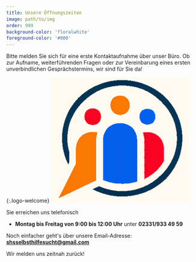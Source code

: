 ```yaml
---
title: Unsere Öffnungszeiten  
image: path/to/img
order: 999
background-color: 'floralwhite'
foreground-color: '#000'
---
```


Bitte melden Sie sich für eine erste Kontaktaufnahme über unser Büro. Ob zur Aufname, weiterführenden Fragen oder zur Vereinbarung eines ersten unverbindlichen Gesprächstermins, wir sind für Sie da!

{:.logo-welcome}
![SHS logo](assets\images\shs-logo-header-yellow.png)

 Sie erreichen uns telefonisch

 - **Montag bis Freitag von 9:00 bis 12:00 Uhr** unter **02331/933 49 59**

Noch einfacher geht's über unsere Email-Adresse: **shsselbsthilfesucht@gmail.com**

Wir melden uns zeitnah zurück!
